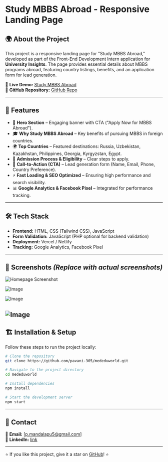 
# Study MBBS Abroad - Responsive Landing Page


## 🌍 About the Project
This project is a responsive landing page for "Study MBBS Abroad," developed as part of the Front-End Development Intern application for **University Insights**. The page provides essential details about MBBS programs abroad, featuring country listings, benefits, and an application form for lead generation.

🔗 **Live Demo:** [Study MBBS Abroad](https://mededuworld.vercel.app/)  
📂 **GitHub Repository:** [GitHub Repo](https://github.com/pavani-305/mededuworld.git)

---

## 🚀 Features
- 🎯 **Hero Section** – Engaging banner with CTA ("Apply Now for MBBS Abroad").
- 🎓 **Why Study MBBS Abroad** – Key benefits of pursuing MBBS in foreign countries.
- 🌍 **Top Countries** – Featured destinations: Russia, Uzbekistan, Kazakhstan, Philippines, Georgia, Kyrgyzstan, Egypt.
- 📝 **Admission Process & Eligibility** – Clear steps to apply.
- 📩 **Call-to-Action (CTA)** – Lead generation form (Name, Email, Phone, Country Preference).
- ⚡ **Fast Loading & SEO Optimized** – Ensuring high performance and search visibility.
- 📊 **Google Analytics & Facebook Pixel** – Integrated for performance tracking.

---

## 🛠️ Tech Stack
- **Frontend:** HTML, CSS (Tailwind CSS), JavaScript
- **Form Validation:** JavaScript (PHP optional for backend validation)
- **Deployment:** Vercel / Netlify
- **Tracking:** Google Analytics, Facebook Pixel

---

## 📸 Screenshots *(Replace with actual screenshots)*
![Homepage Screenshot](https://github.com/user-attachments/assets/eac4a446-3024-43ec-bf9b-b15f9e06b292)


![Image](https://github.com/user-attachments/assets/f33ac898-bd3f-4021-ba3e-67fe0089c083)


![Image](https://github.com/user-attachments/assets/8e878d0d-c5a5-4a2c-8f1a-ad5b27a460fa)


![Image](https://github.com/user-attachments/assets/c1d674e6-7996-44cd-8b64-abfb2d70b9fb)
---

## 🏗️ Installation & Setup
Follow these steps to run the project locally:

```bash
# Clone the repository
git clone https://github.com/pavani-305/mededuworld.git

# Navigate to the project directory
cd mededuworld

# Install dependencies
npm install

# Start the development server
npm start
```

---

## 📩 Contact
📧 **Email:** [p.mandalapu5@gmail.com]  
🔗 **LinkedIn:** [link](https://www.linkedin.com/in/pavani-mandalapu-685859300/)

---


⭐ If you like this project, give it a star on [GitHub](https://github.com/pavani-305/mededuworld.git)! ⭐


